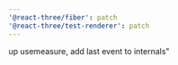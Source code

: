 ```yaml
---
'@react-three/fiber': patch
'@react-three/test-renderer': patch
---
```


up usemeasure, add last event to internals"
